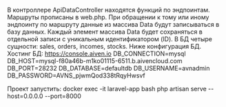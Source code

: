 В контроллере ApiDataController находятся функций по эндпоинтам. Маршруты прописаны в web.php.
При обращении к тому или иному эндпоинту по маршруту данные из массива Data будут записываться в базу данных. Каждый элемент массива Data будет сохраняться в отдельной записи с уникальным идентификатором (ID).
В БД четыре сущности: sales, orders, incomes, stocks. Ниже конфигурация БД.
Хостинг БД: https://console.aiven.io
DB_CONNECTION=mysql
DB_HOST=mysql-f80a46b-m1ko01115-6511.b.aivencloud.com
DB_PORT=28232
DB_DATABASE=defaultdb
DB_USERNAME=avnadmin
DB_PASSWORD=AVNS_pjwmQod338tRqyHwsvf

Проект запустить:
docker exec -it laravel-app bash
php artisan serve --host=0.0.0.0 --port=8000
